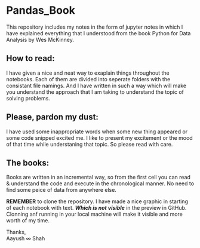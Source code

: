 # Pandas_Book
This repository includes my notes in the form of jupyter notes in which I have explained everything that I understood from the book Python for Data Analysis by Wes McKinney.

## How to read: 
I have given a nice and neat way to exaplain things throughout the notebooks. Each of them are divided into seperate folders with the consistant file namings. And I have written in such a way which will make you understand the approach that I am taking to understand the topic of solving problems.

## Please, pardon my dust:
I have used some inappropriate words when some new thing appeared or some code snipped excited me. I like to present my excitement or the mood of that time while understaning that topic. So please read with care.

## The books:
Books are written in an incremental way, so from the first cell you can read & understand the code and execute in the chronological manner. No need to find some peice of data from anywhere else.

**REMEMBER** to clone the repository. I have made a nice graphic in starting of each notebook with text. ***Which is not visible*** in the preview in GitHub. Clonning anf running in your local machine will make it visible and more worth of my time.

Thanks, <br>
Aayush ∞ Shah
